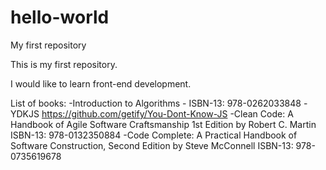 # hello-world
My first repository

This is my first repository.

I would like to learn front-end development.

List of books:
-Introduction to Algorithms - ISBN-13: 978-0262033848
-YDKJS https://github.com/getify/You-Dont-Know-JS
-Clean Code: A Handbook of Agile Software Craftsmanship 1st Edition by Robert C. Martin ISBN-13: 978-0132350884
-Code Complete: A Practical Handbook of Software Construction, Second Edition by Steve McConnell ISBN-13: 978-0735619678
